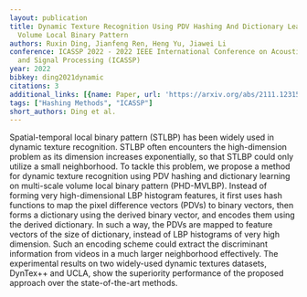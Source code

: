 ```yaml
---
layout: publication
title: Dynamic Texture Recognition Using PDV Hashing And Dictionary Learning On Multi-scale
  Volume Local Binary Pattern
authors: Ruxin Ding, Jianfeng Ren, Heng Yu, Jiawei Li
conference: ICASSP 2022 - 2022 IEEE International Conference on Acoustics, Speech
  and Signal Processing (ICASSP)
year: 2022
bibkey: ding2021dynamic
citations: 3
additional_links: [{name: Paper, url: 'https://arxiv.org/abs/2111.12315'}]
tags: ["Hashing Methods", "ICASSP"]
short_authors: Ding et al.
---
```

Spatial-temporal local binary pattern (STLBP) has been widely used in dynamic
texture recognition. STLBP often encounters the high-dimension problem as its
dimension increases exponentially, so that STLBP could only utilize a small
neighborhood. To tackle this problem, we propose a method for dynamic texture
recognition using PDV hashing and dictionary learning on multi-scale volume
local binary pattern (PHD-MVLBP). Instead of forming very high-dimensional LBP
histogram features, it first uses hash functions to map the pixel difference
vectors (PDVs) to binary vectors, then forms a dictionary using the derived
binary vector, and encodes them using the derived dictionary. In such a way,
the PDVs are mapped to feature vectors of the size of dictionary, instead of
LBP histograms of very high dimension. Such an encoding scheme could extract
the discriminant information from videos in a much larger neighborhood
effectively. The experimental results on two widely-used dynamic textures
datasets, DynTex++ and UCLA, show the superiority performance of the proposed
approach over the state-of-the-art methods.